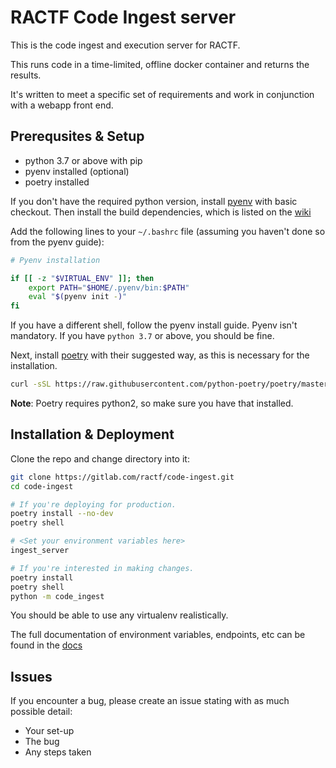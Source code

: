 # RACTF Code Ingest server

This is the code ingest and execution server for RACTF.

This runs code in a time-limited, offline docker container and returns the results.

It's written to meet a specific set of requirements and work in conjunction with a webapp front end.

## Prerequsites & Setup

- python 3.7 or above with pip
- pyenv installed (optional)
- poetry installed

If you don't have the required python version, install [pyenv](https://github.com/pyenv/pyenv#basic-github-checkout) with basic checkout.
Then install the build dependencies, which is listed on the [wiki](https://github.com/pyenv/pyenv/wiki)

Add the following lines to your `~/.bashrc` file (assuming you haven't done so from the pyenv guide):

```bash
# Pyenv installation

if [[ -z "$VIRTUAL_ENV" ]]; then
    export PATH="$HOME/.pyenv/bin:$PATH"
    eval "$(pyenv init -)"
fi
```

If you have a different shell, follow the pyenv install guide. Pyenv isn't mandatory. If you have `python 3.7` or above,
you should be fine.

Next, install [poetry](https://python-poetry.org/docs/) with their suggested way, as this is necessary for the installation.

```bash
curl -sSL https://raw.githubusercontent.com/python-poetry/poetry/master/get-poetry.py | python
```
**Note**: Poetry requires python2, so make sure you have that installed.

## Installation & Deployment

Clone the repo and change directory into it:

```bash
git clone https://gitlab.com/ractf/code-ingest.git
cd code-ingest

# If you're deploying for production.
poetry install --no-dev
poetry shell

# <Set your environment variables here>
ingest_server

# If you're interested in making changes.
poetry install
poetry shell
python -m code_ingest
```

You should be able to use any virtualenv realistically.

The full documentation of environment variables, endpoints, etc can be found in the [docs](docs/ingest.rst)

## Issues

If you encounter a bug, please create an issue stating with as much possible detail:

- Your set-up
- The bug
- Any steps taken
